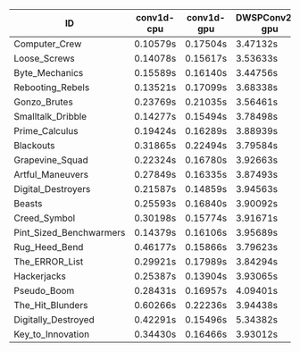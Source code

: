 |ID|conv1d-cpu|conv1d-gpu|DWSPConv2D-gpu|gemm-gpu|avg|
|-|-|-|-|-|-|
|Computer_Crew|0.10579s|0.17504s|3.47132s|2.19556s|1.48693s|
|Loose_Screws|0.14078s|0.15617s|3.53633s|2.14089s|1.49354s|
|Byte_Mechanics|0.15589s|0.16140s|3.44756s|2.28862s|1.51337s|
|Rebooting_Rebels|0.13521s|0.17099s|3.68338s|2.13006s|1.52991s|
|Gonzo_Brutes|0.23769s|0.21035s|3.56461s|2.21511s|1.55694s|
|Smalltalk_Dribble|0.14277s|0.15494s|3.78498s|2.33333s|1.60400s|
|Prime_Calculus|0.19424s|0.16289s|3.88939s|2.32598s|1.64313s|
|Blackouts|0.31865s|0.22494s|3.79584s|2.31680s|1.66406s|
|Grapevine_Squad|0.22324s|0.16780s|3.92663s|2.35939s|1.66926s|
|Artful_Maneuvers|0.27849s|0.16335s|3.87493s|2.36219s|1.66974s|
|Digital_Destroyers|0.21587s|0.14859s|3.94563s|2.46895s|1.69476s|
|Beasts|0.25593s|0.16840s|3.90092s|2.51180s|1.70926s|
|Creed_Symbol|0.30198s|0.15774s|3.91671s|2.46255s|1.70975s|
|Pint_Sized_Benchwarmers|0.14379s|0.16106s|3.95689s|2.58419s|1.71148s|
|Rug_Heed_Bend|0.46177s|0.15866s|3.79623s|2.44810s|1.71619s|
|The_ERROR_List|0.29921s|0.17989s|3.84294s|2.55958s|1.72041s|
|Hackerjacks|0.25387s|0.13904s|3.93065s|2.57185s|1.72385s|
|Pseudo_Boom|0.28431s|0.16957s|4.09401s|2.45726s|1.75129s|
|The_Hit_Blunders|0.60266s|0.22236s|3.94438s|2.55767s|1.83177s|
|Digitally_Destroyed|0.42291s|0.15496s|5.34382s|3.16599s|2.27192s|
|Key_to_Innovation|0.34430s|0.16466s|3.93012s|infs|infs|

